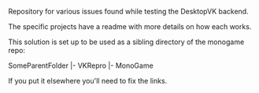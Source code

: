 Repository for various issues found while testing the DesktopVK backend.

The specific projects have a readme with more details on how each works.

This solution is set up to be used as a sibling directory of the monogame repo:

SomeParentFolder
|- VKRepro
|- MonoGame

If you put it elsewhere you'll need to fix the links.